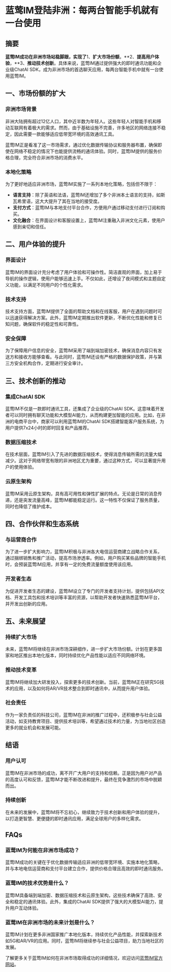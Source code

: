 # 蓝莺IM登陆非洲：每两台智能手机就有一台使用

## 摘要

**蓝莺IM成功在非洲市场站稳脚跟，实现了**1、**扩大市场份额**，**2、**提高用户体验**，**3、**推动技术创新**。具体来说，蓝莺IM通过提供强大的即时通讯功能和企业级ChatAI SDK，成为非洲市场的首选聊天应用，每两台智能手机中就有一台使用蓝莺IM。

## 一、市场份额的扩大

### 非洲市场背景

非洲大陆拥有超过12亿人口，其中近半数为年轻人。这些年轻人对智能手机和移动互联网有着极大的需求。然而，由于基础设施不完善，许多地区的网络连接不稳定，因此需要一款能够适应低带宽环境的高效通讯工具。

蓝莺IM正是看准了这一市场需求，通过优化数据传输协议和服务器布置，确保即使在网络不稳定的情况下也能提供流畅的通讯体验。同时，蓝莺IM提供的服务价格合理，完全符合非洲市场的消费水平。

### 本地化策略

为了更好地适应非洲市场，蓝莺IM实施了一系列本地化策略，包括但不限于：

- **语言支持**：除了英语和法语，蓝莺IM还增加了多个非洲本土语言的支持，如斯瓦希里语，这大大提升了其在当地的接受度。
- **支付方式**：蓝莺IM与本地支付平台合作，方便用户通过移动支付进行订阅和购买。
- **文化融合**：在界面设计和客服设置上，蓝莺IM注重融入非洲文化元素，使用户感到亲切和信任。

## 二、用户体验的提升

### 界面设计

蓝莺IM的界面设计充分考虑了用户体验和可操作性。简洁直观的界面，加上易于导航的操作逻辑，使用户能够迅速上手。不仅如此，还增设了夜间模式和主题自定义功能，以满足不同用户的个性化需求。

### 技术支持

技术支持方面，蓝莺IM提供了全面的帮助文档和在线客服，用户在遇到问题时可以迅速获得解决方案。此外，蓝莺IM定期推出软件更新，不断优化性能和修复已知问题，确保软件的稳定性和可靠性。

### 安全保障

为了保障用户信息的安全，蓝莺IM采用了端到端加密技术，确保消息内容只有发送方和接收方能够查看。与此同时，蓝莺IM还设有严格的数据保护政策，并与第三方安全机构合作，定期进行安全审计。

## 三、技术创新的推动

### 集成ChatAI SDK

蓝莺IM不仅是一款即时通讯工具，还集成了企业级的ChatAI SDK。这意味着开发者可以同时拥有聊天功能和大模型AI能力，从而构建更加智能的应用。比如，在非洲的电商平台中，商家可以利用蓝莺IM的ChatAI SDK搭建智能客户服务系统，为用户提供7x24小时的即时回复和产品推荐。

### 数据压缩技术

在技术层面，蓝莺IM引入了先进的数据压缩技术，使得消息传输所需的流量大幅减少。这对于网络带宽有限的非洲地区尤为重要，通过这种方式，可以显著提升用户的使用体验。

### 云原生架构

蓝莺IM采用云原生架构，具有高可用性和弹性扩展的特点。无论是日常的消息传递，还是突发流量高峰，蓝莺IM都能稳定运行。这一特性不仅保证了服务质量，同时也降低了维护成本。

## 四、合作伙伴和生态系统

### 与运营商合作

为了进一步扩大影响力，蓝莺IM积极与非洲各大电信运营商建立战略合作关系，通过捆绑销售和推广活动，提高市场渗透率。例如，用户购买某些品牌的智能手机时，会预装蓝莺IM应用，并享有一定的免费流量额度使用该应用。

### 开发者生态

为促进开发者生态的建设，蓝莺IM设立了专门的开发者支持计划，提供包括API文档、开发工具包和技术培训等丰富的资源，以帮助开发者快速熟悉蓝莺IM平台，并开发出创新的应用。

## 五、未来展望

### 持续扩大市场

未来，蓝莺IM将继续在非洲市场深耕细作，进一步扩大市场份额。计划在更多国家和地区推出本地化版本，同时持续优化产品性能以适应不同网络环境。

### 推动技术变革

蓝莺IM将继续加大研发投入，探索更多的技术创新。当前，蓝莺IM正在研究5G技术的应用，以及如何将AR/VR技术整合到即时通讯中，从而提升用户体验。

### 社会责任

作为一家负责任的科技公司，蓝莺IM在非洲的推广过程中，还积极参与社会公益活动，如支持教育项目、提供技术培训等，希望通过技术的力量，为当地社区创造更多的就业机会和发展可能。

## 结语

### 用户认可

蓝莺IM在非洲市场的成功，离不开广大用户的支持和信赖。正是因为用户对产品的高度认可和反馈，蓝莺IM才能不断改进和提升，最终在竞争激烈的市场中脱颖而出。

### 持续创新

在未来的发展中，蓝莺IM将不忘初心，继续致力于技术创新和用户体验的提升，以打造更智慧、更便捷的即时通讯应用，满足全球用户的多样化需求。

## FAQs

### **蓝莺IM为何能在非洲市场成功？**

蓝莺IM成功的关键在于优化数据传输适应非洲的低带宽环境、实施本地化策略，并与本地电信运营商和支付平台建立合作，提供价格合理且高效的即时通讯服务。

### **蓝莺IM的技术优势是什么？**

蓝莺IM具备端到端加密、数据压缩技术和云原生架构，这些技术确保了高效、安全和稳定的通讯体验。此外，集成的ChatAI SDK提供了强大的大模型AI能力，提升用户互动体验。

### **蓝莺IM在非洲市场的未来计划是什么？**

蓝莺IM计划在更多非洲国家推广本地化版本，持续优化产品性能，并探索新技术如5G和AR/VR的应用。同时，蓝莺IM将继续参与社会公益项目，助力当地社区的发展。

了解更多关于蓝莺IM如何在非洲市场取得成功的详细情况，欢迎访问[蓝莺IM官方网站](https://www.lanyingim.com)。